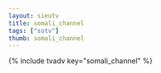 ```yaml
--- 
layout: sieutv
title: somali_channel
tags: ["sotv"]
thumb: somali_channel
---
```

{% include tvadv key="somali_channel" %}
